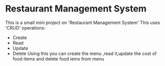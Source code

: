 # Restaurant Management System 
This is a small mini project on 'Restaurant Management System'
This uses 'CRUD' operations:
- Create
- Read
- Update
- Delete
Using this you can create the menu ,read it,update the cost of food items and delete food iems from menu

